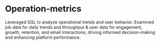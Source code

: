 # Operation-metrics
Leveraged SQL to analyze operational trends and user behavior. Examined job data for daily trends and throughput &amp; user data for engagement, growth, retention, and email interactions, driving informed decision-making and enhancing platform performance.
